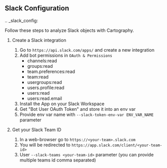 ## Slack Configuration

.. _slack_config:

Follow these steps to analyze Slack objects with Cartography.

1. Create a Slack integration
    1. Go to `https://api.slack.com/apps/` and create a new integration
    1. Add bot permissions in `OAuth & Permissions`
        - channels:read
        - groups:read
        - team.preferences:read
        - team:read
        - usergroups:read
        - users.profile:read
        - users:read
        - users:read.email
    1. Install the App on your Slack Workspace
    1. Get "Bot User OAuth Token" and store it into an env var
    1. Provide env var name with `--slack-token-env-var ENV_VAR_NAME` parameter

2. Get your Slack Team ID
    1. In a web-browser go to `https://<your-team>.slack.com`
    1. You will be redirected to `https://app.slack.com/client/<your-team-id>`
    1. User `--slack-teams <your-team-id>` parameter (you can provide multiple teams id comma separated)